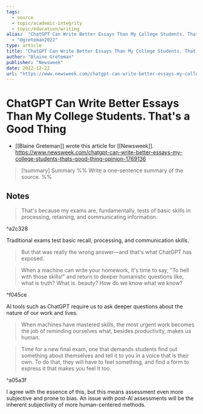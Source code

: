 ```yaml
---
tags:
  - source
  - topic/academic-integrity
  - topic/education/writing
alias:  "ChatGPT Can Write Better Essays Than My College Students. That's a Good Thing"
  - "@greteman2022"
type: article
title: "ChatGPT Can Write Better Essays Than My College Students. That's a Good Thing"
author: "Blaine Greteman"
publisher: "Newsweek"
date: 2022-12-22
url: "https://www.newsweek.com/chatgpt-can-write-better-essays-my-college-students-thats-good-thing-opinion-1769136"
---
```

# ChatGPT Can Write Better Essays Than My College Students. That's a Good Thing
- [[Blaine Greteman]] wrote this article for [[Newsweek]].
<https://www.newsweek.com/chatgpt-can-write-better-essays-my-college-students-thats-good-thing-opinion-1769136>
> [!summary] Summary
> %% Write a one-sentence summary of the source. %%

## Notes
>  That's because my exams are, fundamentally, tests of basic skills in processing, retaining, and communicating information.

^a2c328

Traditional exams test basic recall, processing, and communication skills.

>  But that was really the wrong answer—and that's what ChatGPT has exposed.

>  When a machine can write your homework, it's time to say, "To hell with those skills!" and return to deeper humanistic questions like, what is truth? What is. beauty? How do we know what we know?

^f045ce

AI tools such as ChatGPT require us to ask deeper questions about the nature of our work and lives.

>  When machines have mastered skills, the most urgent work becomes the job of reminding ourselves what, besides productivity, makes us human.

>  Time for a new final exam, one that demands students find out something about themselves and tell it to you in a voice that is their own. To do that, they will have to feel something, and find a form to express it that makes you feel it too.

^a05a3f

I agree with the essence of this, but this means assessment even more subjective and prone to bias.
An issue with post-AI assessments will be the inherent subjectivity of more human-centered methods.
